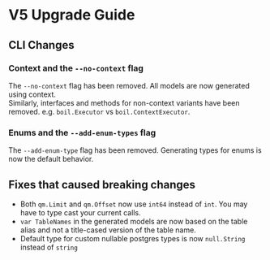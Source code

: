 # V5 Upgrade Guide

## CLI Changes

### Context and the `--no-context` flag

The `--no-context` flag has been removed. All models are now generated using context.  
Similarly, interfaces and methods for non-context variants have been removed.
e.g. `boil.Executor` vs `boil.ContextExecutor`.

### Enums and the `--add-enum-types` flag

The `--add-enum-type` flag has been removed. Generating types for enums is now the default behavior.

## Fixes that caused breaking changes

* Both `qm.Limit` and `qm.Offset` now use `int64` instead of `int`. You may have to type cast your current calls.
* `var TableNames` in the generated models are now based on the table alias and not a title-cased version of the table name.
* Default type for custom nullable postgres types is now `null.String` instead of `string`


